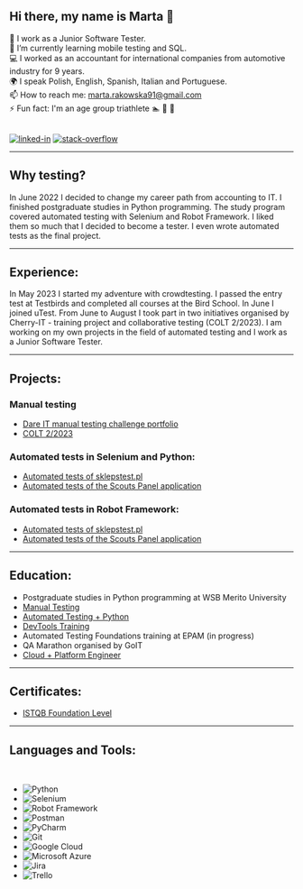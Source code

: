 ## Hi there, my name is Marta 👋

🔭 I work as a Junior Software Tester.</br>
:book: I’m currently learning mobile testing and SQL.<br/>
:computer: I worked as an accountant for international companies from automotive industry for 9 years.<br/>
:earth_africa: I speak Polish, English, Spanish, Italian and Portuguese.</br>
📫 How to reach me: marta.rakowska91@gmail.com</br>
⚡ Fun fact: I'm an age group triathlete :swimmer: :bicyclist: :runner:</br>

<br>[<img alt="linked-in" src="https://img.shields.io/badge/linkedin-%230077B5.svg?&style=for-the-badge&logo=linkedin&logoColor=white" />](https://www.linkedin.com/in/marta-rakowska/)
[<img alt="stack-overflow" src="https://img.shields.io/badge/stack%20overflow-FE7A16?logo=stack-overflow&logoColor=white&style=for-the-badge" />](https://stackoverflow.com/users/preferences/20940392)</br>

---

## Why testing?

In June 2022 I decided to change my career path from accounting to IT. I finished postgraduate studies in Python programming. The study program covered automated testing with Selenium and Robot Framework. I liked them so much that I decided to become a tester. I even wrote automated tests as the final project. 

---

## Experience:

In May 2023 I started my adventure with crowdtesting. I passed the entry test at Testbirds and completed all courses at the Bird School. In June I joined uTest. From June to August I took part in two initiatives organised by Cherry-IT - training project and collaborative testing (COLT 2/2023). I am working on my own projects in the field of automated testing and I work as a Junior Software Tester.

---

## Projects:

### Manual testing
- [Dare IT manual testing challenge portfolio](https://github.com/marta-rakowska/qa_manual_testing_challenge)
- [COLT 2/2023](https://github.com/marta-rakowska/cherryit_portfolio)

### Automated tests in Selenium and Python:
- [Automated tests of sklepstest.pl](https://github.com/marta-rakowska/wsb_final_project_selenium)
- [Automated tests of the Scouts Panel application](https://github.com/marta-rakowska/challenge_portfolio)

### Automated tests in Robot Framework:
- [Automated tests of sklepstest.pl](https://github.com/marta-rakowska/wsb_final_project_robotframework)
- [Automated tests of the Scouts Panel application](https://github.com/marta-rakowska/panelscout_robotframework)
  
---

## Education:

- Postgraduate studies in Python programming at WSB Merito University
- [Manual Testing]()
- [Automated Testing + Python](https://drive.google.com/file/d/1Qbe5uFBji06DptyvsXEK3NXW1eORwgu5/view)
- [DevTools Training](https://drive.google.com/file/d/10l2J7vDOX6c2IxIiaT_B2S9dEpNWDEhO/view?usp=drivesdk)
- Automated Testing Foundations training at EPAM (in progress)
- QA Marathon organised by GoIT
- [Cloud + Platform Engineer](https://drive.google.com/file/d/14lM9LMDL4oxaqiPYBBhiFXUpxcQ_sNj5/view)

---

## Certificates:

- [ISTQB Foundation Level](https://drive.google.com/file/d/1YUL1X8XBDEQO5rMv6YipggRYFcss4V7_/view?usp=sharing)

___

## Languages and Tools:
<br/>

- ![Python](https://img.shields.io/badge/Python-3776AB?style=for-the-badge&logo=python&logoColor=white)
- ![Selenium](https://img.shields.io/badge/-selenium-%43B02A?style=for-the-badge&logo=selenium&logoColor=white)
- ![Robot Framework](https://a11ybadges.com/badge?logo=robotframework)
- ![Postman](https://img.shields.io/badge/Postman-FF6C37?style=for-the-badge&logo=postman&logoColor=white)
- ![PyCharm](https://img.shields.io/badge/PyCharm-000000.svg?&style=for-the-badge&logo=PyCharm&logoColor=white)
- ![Git](https://img.shields.io/badge/GIT-E44C30?style=for-the-badge&logo=git&logoColor=white)
- ![Google Cloud](https://img.shields.io/badge/Google_Cloud-4285F4?style=for-the-badge&logo=google-cloud&logoColor=white)
- ![Microsoft Azure](https://img.shields.io/badge/Microsoft_Azure-0089D6?style=for-the-badge&logo=microsoft-azure&logoColor=white)
- ![Jira](https://img.shields.io/badge/Jira-0052CC?style=for-the-badge&logo=Jira&logoColor=white)
- ![Trello](https://img.shields.io/badge/Trello-%23026AA7.svg?style=for-the-badge&logo=Trello&logoColor=white)





